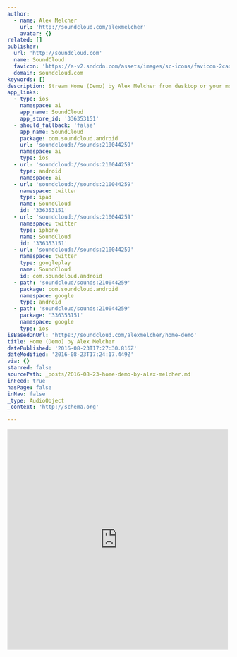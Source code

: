 ```yaml
---
author:
  - name: Alex Melcher
    url: 'http://soundcloud.com/alexmelcher'
    avatar: {}
related: []
publisher:
  url: 'http://soundcloud.com'
  name: SoundCloud
  favicon: 'https://a-v2.sndcdn.com/assets/images/sc-icons/favicon-2cadd14b.ico'
  domain: soundcloud.com
keywords: []
description: Stream Home (Demo) by Alex Melcher from desktop or your mobile device
app_links:
  - type: ios
    namespace: ai
    app_name: SoundCloud
    app_store_id: '336353151'
  - should_fallback: 'false'
    app_name: SoundCloud
    package: com.soundcloud.android
    url: 'soundcloud://sounds:210044259'
    namespace: ai
    type: ios
  - url: 'soundcloud://sounds:210044259'
    type: android
    namespace: ai
  - url: 'soundcloud://sounds:210044259'
    namespace: twitter
    type: ipad
    name: SoundCloud
    id: '336353151'
  - url: 'soundcloud://sounds:210044259'
    namespace: twitter
    type: iphone
    name: SoundCloud
    id: '336353151'
  - url: 'soundcloud://sounds:210044259'
    namespace: twitter
    type: googleplay
    name: SoundCloud
    id: com.soundcloud.android
  - path: 'soundcloud/sounds:210044259'
    package: com.soundcloud.android
    namespace: google
    type: android
  - path: 'soundcloud/sounds:210044259'
    package: '336353151'
    namespace: google
    type: ios
isBasedOnUrl: 'https://soundcloud.com/alexmelcher/home-demo'
title: Home (Demo) by Alex Melcher
datePublished: '2016-08-23T17:27:30.816Z'
dateModified: '2016-08-23T17:24:17.449Z'
via: {}
starred: false
sourcePath: _posts/2016-08-23-home-demo-by-alex-melcher.md
inFeed: true
hasPage: false
inNav: false
_type: AudioObject
_context: 'http://schema.org'

---
```

<iframe src="https://cdn.embedly.com/widgets/media.html?src=https%3A%2F%2Fw.soundcloud.com%2Fplayer%2F%3Fvisual%3Dtrue%26url%3Dhttp%253A%252F%252Fapi.soundcloud.com%252Ftracks%252F210044259%26show_artwork%3Dtrue&amp;url=https%3A%2F%2Fsoundcloud.com%2Falexmelcher%2Fhome-demo&amp;image=http%3A%2F%2Fi1.sndcdn.com%2Fartworks-000120045768-unolpr-t500x500.jpg&amp;key=b7d04c9b404c499eba89ee7072e1c4f7&amp;type=text%2Fhtml&amp;schema=soundcloud" width="500" height="500" scrolling="no" frameborder="0" allowfullscreen="" style=""></iframe>